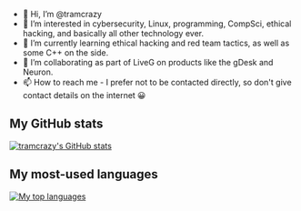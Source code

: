 - 👋 Hi, I’m @tramcrazy
- 👀 I’m interested in cybersecurity, Linux, programming, CompSci, ethical hacking, and basically all other technology ever.
- 🌱 I’m currently learning ethical hacking and red team tactics, as well as some C++ on the side.
- 💞️ I’m collaborating as part of LiveG on products like the gDesk and Neuron.
- 📫 How to reach me - I prefer not to be contacted directly, so don't give contact details on the internet 😀
## My GitHub stats
[![tramcrazy's GitHub stats](https://github-readme-stats.vercel.app/api?username=tramcrazy&theme=dark)](https://github.com/anuraghazra/github-readme-stats)
## My most-used languages
[![My top languages](https://github-readme-stats.vercel.app/api/top-langs/?username=tramcrazy&theme=dark)](https://github.com/anuraghazra/github-readme-stats)
<!---
tramcrazy/tramcrazy is a ✨ special ✨ repository because its `README.md` (this file) appears on your GitHub profile.
You can click the Preview link to take a look at your changes.
--->
